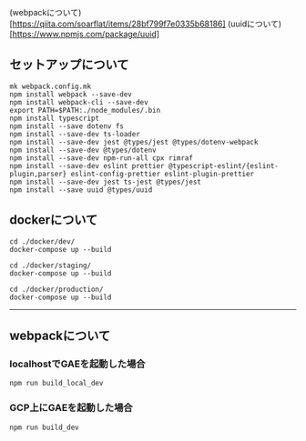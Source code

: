 (webpackについて)[https://qiita.com/soarflat/items/28bf799f7e0335b68186]
(uuidについて)[https://www.npmjs.com/package/uuid]


## セットアップについて
```npm
mk webpack.config.mk
npm install webpack --save-dev
npm install webpack-cli --save-dev
export PATH=$PATH:./node_modules/.bin
npm install typescript
npm install --save dotenv fs
npm install --save-dev ts-loader
npm install --save-dev jest @types/jest @types/dotenv-webpack
npm install --save-dev @types/dotenv
npm install --save-dev npm-run-all cpx rimraf
npm install --save-dev eslint prettier @typescript-eslint/{eslint-plugin,parser} eslint-config-prettier eslint-plugin-prettier
npm install --save-dev jest ts-jest @types/jest
npm install --save uuid @types/uuid
```

## dockerについて
```
cd ./docker/dev/
docker-compose up --build
```

```
cd ./docker/staging/
docker-compose up --build
```

```
cd ./docker/production/
docker-compose up --build
```

--------------------------------------------------------------

## webpackについて
### localhostでGAEを起動した場合
```npm
npm run build_local_dev
```

### GCP上にGAEを起動した場合
```npm
npm run build_dev
```
